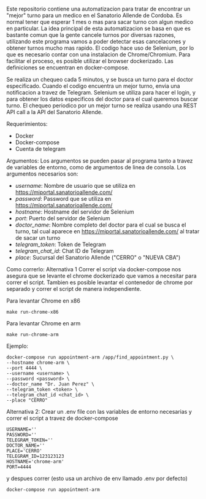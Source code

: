 Este repositorio contiene una automatizacion para tratar de encontrar un "mejor" turno para un medico en el Sanatorio Allende de Cordoba.
Es normal tener que esperar 1 mes o mas para sacar turno con algun medico en particular. La idea principal de esta automatizacion se basa
en que es bastante comun que la gente cancele turnos por diversas razones, utilizando este programa vamos a poder detectar esas cancelacones y obtener turnos
mucho mas rapido. 
El codigo hace uso de Selenium, por lo que es necesario contar con una instalacion de Chrome/Chromium. Para facilitar el proceso, es posible utilizar el browser dockerizado.
Las definiciones se encuentran en docker-compose.

Se realiza un chequeo cada 5 minutos, y se busca un turno para el doctor especificado.
Cuando el codigo encuentra un mejor turno, envia una notificacion a travez de Telegram.
Selenium se utiliza para hacer el login, y para obtener los datos especificos del doctor para el cual queremos buscar turno.
El chequeo periodico por un mejor turno se realiza usando una REST API call a la API del Sanatorio Allende.

Requerimientos:
* Docker
* Docker-compose
* Cuenta de telegram

Argumentos:
Los argumentos se pueden pasar al programa tanto a travez de variables de entorno, como de argumentos de linea de consola.
Los argumentos necesarios son:

* *username*: Nombre de usuario que se utiliza en https://miportal.sanatorioallende.com/
* *password*: Password que se utiliza en https://miportal.sanatorioallende.com/
* *hostname*: Hostname del servidor de Selenium
* *port*: Puerto del servidor de Selenium
* *doctor_name*: Nombre completo del doctor para el cual se busca el turno, tal cual aparece en https://miportal.sanatorioallende.com/ al tratar de sacar un turno
* *telegram_token*: Token de Telegram
* *telegram_chat_id*: Chat ID de Telegram
* *place*: Sucursal del Sanatorio Allende ("CERRO" o "NUEVA CBA")

Como correrlo:
Alternativa 1
Correr el script via docker-compose nos asegura que se levante el chrome dockerizado que vamos a necesitar para correr el script. 
Tambien es posible levantar el contenedor de chrome por separado y correr el script de manera independiente.

Para levantar Chrome en x86
```
make run-chrome-x86
```

Para levantar Chrome en arm
```
make run-chrome-arm
```

Ejemplo:
```
docker-compose run appointment-arm /app/find_appointment.py \
--hostname chrome-arm \ 
--port 4444 \
--username <username> \
--password <password> \
--doctor_name "Dr. Juan Perez" \
--telegram_token <token> \
--telegram_chat_id <chat_id> \
--place "CERRO"
```

Alternativa 2:
Crear un .env file con las variables de entorno necesarias y correr el script a travez de docker-compose 
```
USERNAME=''
PASSWORD=''
TELEGRAM_TOKEN=''
DOCTOR_NAME=''
PLACE='CERRO'
TELEGRAM_ID=123123123
HOSTNAME='chrome-arm'
PORT=4444
```

y despues correr (esto usa un archivo de env llamado .env por defecto)

````
docker-compose run appointment-arm
````

